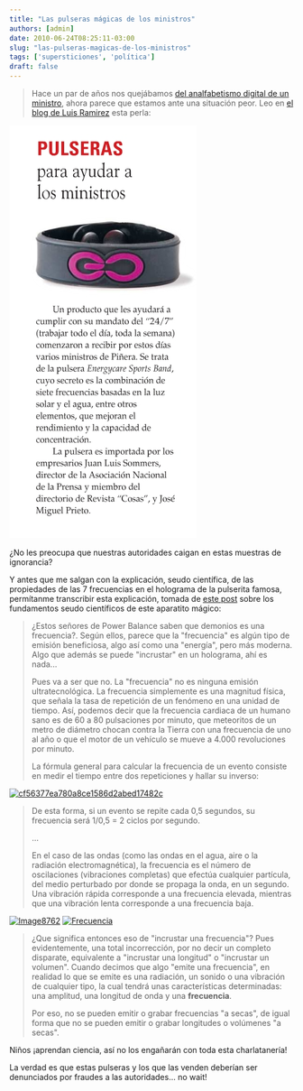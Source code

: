 ```yaml
---
title: "Las pulseras mágicas de los ministros"
authors: [admin]
date: 2010-06-24T08:25:11-03:00
slug: "las-pulseras-magicas-de-los-ministros"
tags: ['supersticiones', 'política']
draft: false
---
```

 
> Hace un par de años nos quejábamos [del analfabetismo digital de un
> ministro](/blog/2008/05/el-analfabetismo-digital-del-ministro.html),
> ahora parece que estamos ante una situación peor. Leo en [el blog de
> Luis Ramirez](http://luisramirez.cl/blog/?p=3109) esta perla:

![pulseras\_magicas.jpg](pulseras_magicas.jpg)

¿No les preocupa que nuestras autoridades caigan en estas muestras de
ignorancia?

Y antes que me salgan con la explicación, seudo científica, de las
propiedades de las 7 frecuencias en el holograma de la pulserita famosa,
permítanme transcribir esta explicación, tomada de 
[este post](http://cnho.wordpress.com/2009/11/16/pulseras-power-balance-mas-charlataneria-pseudocientifica/)
sobre los fundamentos seudo científicos de este aparatito mágico:

> ¿Estos señores de Power Balance saben que demonios es una frecuencia?.
> Según ellos, parece que la "frecuencia" es algún tipo de emisión
> beneficiosa, algo así como una "energía", pero más moderna. Algo que
> además se puede "incrustar" en un holograma, ahí es nada\...
>
> Pues va a ser que no. La "frecuencia" no es ninguna emisión
> ultratecnológica. La frecuencia simplemente es una magnitud física,
> que señala la tasa de repetición de un fenómeno en una unidad de
> tiempo. Así, podemos decir que la frecuencia cardiaca de un humano
> sano es de 60 a 80 pulsaciones por minuto, que meteoritos de un metro
> de diámetro chocan contra la Tierra con una frecuencia de uno al año o
> que el motor de un vehículo se mueve a 4.000 revoluciones por minuto.
>
> La fórmula general para calcular la frecuencia de un evento consiste
> en medir el tiempo entre dos repeticiones y hallar su inverso:

[![cf56377ea780a8ce1586d2abed17482c](https://cnho.files.wordpress.com/2009/11/cf56377ea780a8ce1586d2abed17482c.png?w=54&h=41)](https://cnho.files.wordpress.com/2009/11/cf56377ea780a8ce1586d2abed17482c.png)

> De esta forma, si un evento se repite cada 0,5 segundos, su frecuencia
> será 1/0,5 = 2 ciclos por segundo.
>
> \...
>
> En el caso de las ondas (como las ondas en el agua, aire o la
> radiación electromagnética), la frecuencia es el número de
> oscilaciones (vibraciones completas) que efectúa cualquier partícula,
> del medio perturbado por donde se propaga la onda, en un segundo. Una
> vibración rápida corresponde a una frecuencia elevada, mientras que
> una vibración lenta corresponde a una frecuencia baja.

[![Image8762](https://cnho.files.wordpress.com/2009/11/image8762.gif?w=142&h=133)](http://cnho.files.wordpress.com/2009/11/image8762.gif)
[![Frecuencia](https://cnho.files.wordpress.com/2009/11/frecuencia.png?w=187&h=134)](http://cnho.files.wordpress.com/2009/11/frecuencia.png)

> ¿Que significa entonces eso de "incrustar una frecuencia"? Pues
> evidentemente, una total incorrección, por no decir un completo
> disparate, equivalente a "incrustar una longitud" o "incrustar un
> volumen". Cuando decimos que algo "emite una frecuencia", en
> realidad lo que se emite es una radiación, un sonido o una vibración
> de cualquier tipo, la cual tendrá unas características determinadas:
> una amplitud, una longitud de onda y una **frecuencia**.
>
> Por eso, no se pueden emitir o grabar frecuencias "a secas", de
> igual forma que no se pueden emitir o grabar longitudes o volúmenes
> "a secas".

Niños ¡aprendan ciencia, así no los engañarán con toda esta
charlatanería!

La verdad es que estas pulseras y los que las venden deberían ser
denunciados por fraudes a las autoridades\... no wait!
